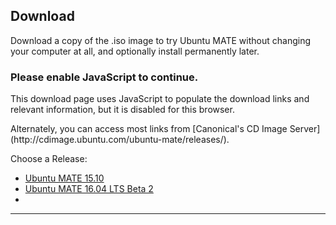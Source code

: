 <!--
.. title: Download Ubuntu MATE
.. slug: download
.. date: 2016-04-04 10:00:00 UTC
.. tags: Ubuntu,MATE,download
.. link:
.. description: Download Ubuntu MATE
.. type: text
.. author: Luke Horwell
-->

## Download
Download a copy of the .iso image to try Ubuntu MATE without changing your
computer at all, and optionally install permanently later.

<noscript>
  <div class="alert alert-danger">
    <h3>Please enable JavaScript to continue.</h3>
    <p>This download page uses JavaScript to populate the download links
    and relevant information, but it is disabled for this browser.</p>
    <p>Alternately, you can access most links from
    [Canonical's CD Image Server](http://cdimage.ubuntu.com/ubuntu-mate/releases/).</p>
  </div>
</noscript>

<div id="release-list">
  <p>Choose a Release:</p>
  <ul id="release" class="nav nav-pills" role="tablist">
    <li id="wily" role="presentation"><a href="#wily" aria-controls="home" role="tab" data-toggle="tab">Ubuntu MATE 15.10</a></li>
    <li id="xenial" role="presentation"><a href="#xenial" aria-controls="profile" role="tab" data-toggle="tab">Ubuntu MATE 16.04 LTS Beta 2</a></li>
    <li id="version-C" role="presentation"><a style="display:none" aria-controls="home" role="tab" data-toggle="tab">version-C-FRIENDLY-NAME</a></li>
  </ul>
  <hr>
</div>

<div id="arch-list" hidden>
  <p>Choose your architecture:</p>
  <ul id="arch" class="nav nav-pills" role="tablist">
    <li id="amd64" role="presentation"><a href="#amd64" role="tab" data-toggle="tab">64-bit PC/Mac</a></li>
    <li id="i386" role="presentation"><a href="#i386" role="tab" data-toggle="tab">32-bit PC/Mac</a></li>
    <li id="powerpc" role="presentation"><a href="#powerpc" role="tab" data-toggle="tab">PowerPC/Mac</a></li>
    <li id="armhf" role="presentation"><a href="#armhf" role="tab" data-toggle="tab">Raspberry Pi</a></li>
    <li id="arch-help-tab" role="presentation" style="display:none;"><a href="#arch-help" role="tab" data-toggle="tab"><span class="fa fa-question-circle"></span> Which one?</a></li>
  </ul>

  <div id="arch-help">
    <br>
    <div class="col-md-3">
      <div class="well">
        <h4>64-bit PC/Mac (amd64)</h4>
        Ideal for computers with:
        <ul>
          <li>More than 3 GB of RAM.</li>
          <li>64-bit capable Intel and AMD processors</li>
          <li>UEFI PCs booting in CSM mode.</li>
          <li>Modern Intel-based Apple Macs</li>
        </ul>
      </div>
    </div>
    <div class="col-md-3">
      <div class="well">
        <h4>32-bit PC/Mac (i386)</h4>
        Ideal for computers with:
        <ul>
          <li>Less than 2 GB of RAM.</li>
          <li>Intel and AMD processors.</li>
          <li>Ageing PCs with low-RAM resources.</li>
          <li>Older Intel-based Apple Macintosh systems.</li>
        </ul>
        <a href=""></a>
      </div>
    </div>
    <div class="col-md-3">
      <div class="well">
        <h4>PowerPC / Mac</h4>
        Designed for old generation PowerPC-based hardware, like:
        <ul>
          <li>Apple Macintosh G3, G4 and G5</li>
          <li>iBooks and PowerBooks</li>
          <li>IBM OpenPower 7xx Machines</li>
        </ul>
      </div>
    </div>
    <div class="col-md-3">
      <div class="well">
        <h4>Raspberry Pi (armhf)</h4>
        Works on models that have the aarch32 (ARMv7) architecture.
        <ul>
          <li>Raspberry Pi 2</li>
          <li>Raspberry Pi 3</li>
        </ul>
      </div>
    </div>
  </div>
  <hr>
</div>
<div id="download-links" class="row" hidden>
  <div id="release-notes" class="row">
    <div class="col-xs-3">
      <div class="text-center">
        <br>
        <img src="/favicon-144.png" alt="Ubuntu MATE">
      </div>
    </div>
    <div class="col-xs-9">
      <h3>Release Notes</h3>
      <p>See what's new and any other important information for this release.</p>
      <div id="LTS" class="alert alert-success LTS-CODENAMES">
        <p>
          <b>This release has Long Term Support (LTS)</b><br>
          Recommended if you desire a stable system. Support ends on <b>LTS_END_DATE</b>.
        </p>
      </div>
      <p><a class="rpi" href="/raspberry-pi/"><img src="/images/logos/raspberry-pi.png" width="16px" height="16px"> Learn More</a></p>
      <p><a class="rpi" href="/raspberry-pi-change-log/"><img src="/images/logos/raspberry-pi.png" width="16px" height="16px"> What's New?</a></p>
      <p><a class="wily" href="/blog/ubuntu-mate-wily-final-release/"><span class="fa fa-file"></span> Release Announcement</a></p>
      <p><a class="xenial" href="https://ubuntu-mate.org/blog/ubuntu-mate-xenial-beta2/"><span class="fa fa-file"></span> Release Announcement</a></p>
      <p><a class="version-C" href="version-C-RELEASE-URL"><span class="fa fa-file"></span> Release Announcement</a></p>
      <div id="wily-WARNING" hidden>
        <h3><b><span class="fa fa-warning"></span> wily-WARNING-HEADER</b></h3>
        <p>wily-WARNING-TEXT</p>
      </div>
      <div id="xenial-WARNING" hidden>
        <h3><b><span class="fa fa-warning"></span> xenial-WARNING-HEADER</b></h3>
        <p>xenial-WARNING-TEXT</p>
      </div>
      <div id="version-C-WARNING" hidden>
        <h3><b><span class="fa fa-warning"></span> version-C-WARNING-HEADER</b></h3>
        <p>version-C-WARNING-TEXT</p>
      </div>
    </div>
  </div>
  <hr>
  <div id="bittorrent" class="row">
    <div class="col-xs-3">
      <div class="text-center">
        <br>
        <img src="../assets/img/misc/torrent.png" alt="BitTorrent">
      </div>
    </div>
    <div class="col-xs-9">
      <h3>Via Torrent</h3>
      <p>If you can spare the bytes, a torrent is the recommended method to download Ubuntu MATE.</p>
      <p>
        <a class="wily-i386" href="http://cdimage.ubuntu.com/ubuntu-mate/releases/15.10/release/ubuntu-mate-15.10-desktop-i386.iso.torrent"><span class="fa fa-download"></span> ubuntu-mate-15.10-desktop-i386.iso.torrent</a>
        <a class="wily-amd64" href="http://cdimage.ubuntu.com/ubuntu-mate/releases/15.10/release/ubuntu-mate-15.10-desktop-amd64.iso.torrent"><span class="fa fa-download"></span> ubuntu-mate-15.10-desktop-amd64.iso.torrent</a>
        <a class="wily-powerpc" href="http://cdimage.ubuntu.com/ubuntu-mate/releases/15.10/release/ubuntu-mate-15.10-desktop-powerpc.iso.torrent"><span class="fa fa-download"></span> ubuntu-mate-15.10-desktop-powerpc.iso.torrent</a>
        <a class="wily-armhf" href="https://ubuntu-mate.org/raspberry-pi/ubuntu-mate-15.10.3-desktop-armhf-raspberry-pi-2.img.xz.torrent"><span class="fa fa-download"></span> ubuntu-mate-15.10.3-desktop-armhf-raspberry-pi-2.img.xz.torrent</a>
        <a class="xenial-i386" href="http://cdimage.ubuntu.com/ubuntu-mate/releases/16.04/beta-2/ubuntu-mate-16.04-beta2-desktop-i386.iso.torrent"><span class="fa fa-download"></span> ubuntu-mate-16.04-beta2-desktop-i386.iso.torrent</a>
        <a class="xenial-amd64" href="http://cdimage.ubuntu.com/ubuntu-mate/releases/16.04/beta-2/ubuntu-mate-16.04-beta2-desktop-amd64.iso.torrent"><span class="fa fa-download"></span> ubuntu-mate-16.04-beta2-desktop-amd64.iso.torrent</a>
        <a class="xenial-powerpc" href="http://cdimage.ubuntu.com/ubuntu-mate/releases/16.04/beta-2/ubuntu-mate-16.04-beta2-desktop-powerpc.iso.torrent"><span class="fa fa-download"></span> ubuntu-mate-16.04-beta2-desktop-powerpc.iso.torrent</a>
        <a class="xenial-armhf" href="https://ubuntu-mate.org/raspberry-pi/ubuntu-mate-16.04-beta2-desktop-armhf-raspberry-pi.img.xz.torrent"><span class="fa fa-download"></span> ubuntu-mate-16.04-beta2-desktop-armhf-raspberry-pi.img.xz.torrent</a>
        <a class="version-C-i386" href="version-C-TORRENT-URL-i386"><span class="fa fa-download"></span> version-C-TORRENT-NAME-i386</a>
        <a class="version-C-amd64" href="version-C-TORRENT-URL-amd64"><span class="fa fa-download"></span> version-C-TORRENT-NAME-amd64</a>
        <a class="version-C-powerpc" href="version-C-TORRENT-URL-powerpc"><span class="fa fa-download"></span> version-C-TORRENT-NAME-powerpc</a>
        <a class="version-C-armhf" href="version-C-TORRENT-URL-armhf"><span class="fa fa-download"></span> version-C-TORRENT-NAME-armhf</a>
      </p>
      <p>
        <a class="wily-i386" href="magnet:?xt=urn:btih:78eca987c4fa1941c84895740565a8d99ce85e92&dn=ubuntu-mate-15.10-desktop-i386.iso"><span class="fa fa-magnet"> Magnet Link</span></a>
        <a class="wily-amd64" href="magnet:?xt=urn:btih:cd45dbf7e17267362dab3adc76320038abc710b9&dn=ubuntu-mate-15.10-desktop-amd64.iso"><span class="fa fa-magnet"> Magnet Link</span></a>
        <a class="wily-powerpc" href="magnet:?xt=urn:btih:4dba4714d94f7818d9a5d7bca84a754ce11eb53e&dn=ubuntu-mate-15.10-desktop-powerpc.iso"><span class="fa fa-magnet"> Magnet Link</span></a>
        <a class="wily-armhf" href="magnet:?xt=urn:btih:01fa02661144c6a26ff09cb7a9bceb1c48716972&dn=ubuntu-mate-15.10.3-desktop-armhf-raspberry-pi-2.img.xz"><span class="fa fa-magnet"> Magnet Link</span></a>
        <a class="xenial-i386" href="magnet:?xt=urn:btih:0dcf40a0bb69496f0b5cc34f82b3dd5f050fbaa6&dn=ubuntu-mate-16.04-beta2-desktop-i386.iso"><span class="fa fa-magnet"> Magnet Link</span></a>
        <a class="xenial-amd64" href="magnet:?xt=urn:btih:9f37c7735948a466cbe14470d41cb8ddc6b304e6&dn=ubuntu-mate-16.04-beta2-desktop-amd64.iso"><span class="fa fa-magnet"> Magnet Link</span></a>
        <a class="xenial-powerpc" href="magnet:?xt=urn:btih:8780b3cbda2ebfa80fe099672aaaea83944bf46e&dn=ubuntu-mate-16.04-beta2-desktop-powerpc.iso"><span class="fa fa-magnet"> Magnet Link</span></a>
        <a class="xenial-armhf" href="magnet:?xt=urn:btih:b353e8b493750f247f514a4f2708542768eefa20&dn=ubuntu-mate-16.04-beta2-desktop-armhf-raspberry-pi.img.xz"><span class="fa fa-magnet"> Magnet Link</span></a>
        <a class="version-C-i386" href="version-C-MAGNET-URI-i386"><span class="fa fa-magnet"> Magnet Link</span></a>
        <a class="version-C-amd64" href="version-C-MAGNET-URI-amd64"><span class="fa fa-magnet"> Magnet Link</span></a>
        <a class="version-C-powerpc" href="version-C-MAGNET-URI-powerpc"><span class="fa fa-magnet"> Magnet Link</span></a>
        <a class="version-C-armhf" href="version-C-MAGNET-URI-armhf"><span class="fa fa-magnet"> Magnet Link</span></a>
      </p>
    </div>
  </div>
  <hr>
  <div id="direct-download" class="row">
    <div class="col-xs-3">
      <div class="text-center">
        <br>
        <img src="../assets/img/misc/iso-dvd-cd-disc.png" alt="Direct Download">
      </div>
    </div>
    <div class="col-xs-9">
      <h3>Via Direct Download</h3>
      <p>If preferred, you can also download the images over HTTP.</p>
      <p>
        <a class="wily-i386" href="http://cdimage.ubuntu.com/ubuntu-mate/releases/15.10/release/ubuntu-mate-15.10-desktop-i386.iso"><span class="fa fa-download"></span> ubuntu-mate-15.10-desktop-i386.iso</a>
        <a class="xenial-i386" href="http://cdimage.ubuntu.com/ubuntu-mate/releases/16.04/beta-2/ubuntu-mate-16.04-beta2-desktop-i386.iso"><span class="fa fa-download"></span> ubuntu-mate-16.04-beta2-desktop-i386.iso</a>
        <a class="version-C-i386" href="version-C-DIRECT-URL-i386"><span class="fa fa-download"></span> version-C-DIRECT-NAME-i386</a>
        <a class="wily-amd64" href="http://cdimage.ubuntu.com/ubuntu-mate/releases/15.10/release/ubuntu-mate-15.10-desktop-amd64.iso"><span class="fa fa-download"></span> ubuntu-mate-15.10-desktop-amd64.iso</a>
        <a class="xenial-amd64" href="http://cdimage.ubuntu.com/ubuntu-mate/releases/16.04/beta-2/ubuntu-mate-16.04-beta2-desktop-amd64.iso"><span class="fa fa-download"></span> ubuntu-mate-16.04-beta2-desktop-amd64.iso</a>
        <a class="version-C-amd64" href="version-C-DIRECT-URL-amd64"><span class="fa fa-download"></span> version-C-DIRECT-NAME-amd64</a>
        <a class="wily-powerpc" href="http://cdimage.ubuntu.com/ubuntu-mate/releases/15.10/release/ubuntu-mate-15.10-desktop-powerpc.iso"><span class="fa fa-download"></span> ubuntu-mate-15.10-desktop-powerpc.iso</a>
        <a class="xenial-powerpc" href="http://cdimage.ubuntu.com/ubuntu-mate/releases/16.04/beta-2/ubuntu-mate-16.04-beta2-desktop-powerpc.iso"><span class="fa fa-download"></span> ubuntu-mate-16.04-beta2-desktop-powerpc.iso</a>
        <a class="version-C-powerpc" href="version-C-DIRECT-URL-powerpc"><span class="fa fa-download"></span> version-C-DIRECT-NAME-powerpc</a>
        <img class="rpi" src="../images/flags/European-Union-Flag-16.png" width="16px" height="16px"/>
        <a class="wily-armhf" href="https://ubuntu-mate.r.worldssl.net/raspberry-pi/ubuntu-mate-15.10.3-desktop-armhf-raspberry-pi-2.img.xz"> <b>European CDN</b> - ubuntu-mate-15.10.3-desktop-armhf-raspberry-pi-2.img.xz</a>
        <a class="xenial-armhf" href="https://ubuntu-mate.r.worldssl.net/raspberry-pi/ubuntu-mate-16.04-beta2-desktop-armhf-raspberry-pi.img.xz"> <b>European CDN</b> - ubuntu-mate-16.04-beta2-desktop-armhf-raspberry-pi.img.xz</a>
        <a class="version-C-armhf" href="version-C-DIRECT-URL-armhf-eu"> version-C-DIRECT-NAME-armhf-eu</a>
        <br class="rpi">
        <img class="rpi" src="../images/flags/Canada-Flag-16.png" width="16px" height="16px"/>
        <a class="wily-armhf" href="http://can.ubuntu-mate.net/raspberry-pi/ubuntu-mate-15.10.3-desktop-armhf-raspberry-pi-2.img.xz"> <b>Canadian mirror</b> - ubuntu-mate-15.10.3-desktop-armhf-raspberry-pi-2.img.xz</a>
        <a class="xenial-armhf" href="http://can.ubuntu-mate.net/raspberry-pi/ubuntu-mate-16.04-beta2-desktop-armhf-raspberry-pi.img.xz"> <b>Canadian mirror</b> - ubuntu-mate-16.04-beta2-desktop-armhf-raspberry-pi.img.xz</a>
        <a class="version-C-armhf" href="version-C-DIRECT-URL-armhf-ca"> version-C-DIRECT-NAME-armhf-ca</a>
        <br class="rpi">
        <img class="rpi" src="../images/flags/France-Flag-16.png" width="16px" height="16px"/>
        <a class="wily-armhf" href="http://fra.ubuntu-mate.net/raspberry-pi/ubuntu-mate-15.10.3-desktop-armhf-raspberry-pi-2.img.xz"> <b>French mirror</b> - ubuntu-mate-15.10.3-desktop-armhf-raspberry-pi-2.img.xz</a>
        <a class="xenial-armhf" href="http://fra.ubuntu-mate.net/raspberry-pi/ubuntu-mate-16.04-beta2-desktop-armhf-raspberry-pi.img.xz"> <b>French mirror</b> - ubuntu-mate-16.04-beta2-desktop-armhf-raspberry-pi.img.xz</a>
        <a class="version-C-armhf" href="version-C-DIRECT-URL-armhf-fr"> version-C-DIRECT-NAME-armhf-fr</a>
      </p>
      <p>
        <b>SHA256 Checksum:</b>
        <code class="wily-i386">6a5f118dff0539779693a9d0560a503e3e90a7352099a86bf84afcca3c342f95</code>
        <code class="wily-amd64">caf12e840f33eae535332b98d4491ce3f36e2c32cb4196a2e08209f39d626dec</code>
        <code class="wily-powerpc">56fa37086e950a3055e638fdef2fb58de78b45c917bc7adb7e577c602e324463</code>
        <code class="wily-armhf">49ac8dfb73c203fe698a1a3c139b5cbec023c0d567253998e942d1fa236bbb94</code>
        <code class="xenial-i386">8bce1ac40b5d9482b629302234f52ec6e43e2dbc42b1dfa9c6c5f7e23836a8ef</code>
        <code class="xenial-amd64">cd5bd41953d2545efc62ffe52d764070a6d390e4826e60fbe30a8a7e92d52c01</code>
        <code class="xenial-powerpc">958f4dd0b67c87e736747f45188517f20872856487d4e32bcd164e982476df1e</code>
        <code class="xenial-armhf">b803095818c24cd2d81c59f31e27e83d58147dec6ac5169a590f39e3c664855d</code>
        <code class="version-C-i386">version-C-SHA256-i386</code>
        <code class="version-C-amd64">version-C-SHA256-amd64</code>
        <code class="version-C-powerpc">version-C-SHA256-powerpc</code>
        <code class="version-C-armhf">version-C-SHA256-armhf</code>
      </p>
      <p>
        <b>Download Size:</b>
        <span class="wily-i386">1.2 GB</span>
        <span class="wily-amd64">1.2 GB</span>
        <span class="wily-powerpc">1.2 GB</span>
        <span class="wily-armhf">994 MB</span>
        <span class="xenial-i386">1.7 GB</span>
        <span class="xenial-amd64">1.7 GB</span>
        <span class="xenial-powerpc">1.7 GB</span>
        <span class="xenial-armhf">1.1 GB</span>
        <span class="version-C-i386">version-C-SIZE-i386</span>
        <span class="version-C-amd64">version-C-SIZE-amd64</span>
        <span class="version-C-powerpc">version-C-SIZE-powerpc</span>
        <span class="version-C-armhf">version-C-SIZE-armhf</span>
      </p>
      <p><a href="../how-to-verify-downloads"><span class="fa fa-question-circle"></span> How to verify downloads</a></p>
      <div class="rpi">
        <span class="fa fa-heart"></span>
        Many thanks to First Colo for contributing the hosting and bandwidth for the Ubuntu MATE downloads
        for the Raspberry Pi images.
      </div>
    </div>
  </div>
  <hr>
  <div id="download-tips" class="row">
    <div class="col-xs-3">
      <div class="text-center">
        <br>
        <img src="../assets/img/misc/download-tips.png" alt="Download Tip">
      </div>
    </div>
    <div class="col-xs-9">
      <h3>Download Tip</h3>
      <p>
        If everyone who downloaded Ubuntu MATE donated $2.50 it would fund the full-time development
        of Ubuntu MATE and MATE Desktop. Please give us a tip and help both projects flourish!
      </p>
      <div class="row">
        <div class="wily-i386 col-xs-3"><form name="single" class="form-horizontal" action="https://www.paypal.com/cgi-bin/webscr" method="post">
<fieldset><button type="submit" class="btn btn-primary">Tip us <b>$2.50</b></button></fieldset>
<input type="hidden" name="cmd" value="_xclick">  <input type="hidden" name="business" value="6282B4CZGVCB6">  <input type="hidden" name="item_name" value="Ubuntu MATE 15.10 for 32-bit machines Download Tip">  <input type="hidden" name="no_shipping" value="1">  <input type="hidden" name="no_note" value="1">  <input type="hidden" name="charset" value="UTF-8">  <input type="hidden" name="amount" value="2.50">  <input type="hidden" name="currency_code" value="USD">  <input type="hidden" name="src" value="1"><input type="hidden" name="sra" value="1">   <input type="hidden" name="return" value="https://ubuntu-mate.org/donation-completed/">   <input type="hidden" name="cancel_return" value="https://ubuntu-mate.org/donation-cancelled/">
</form></div>
<div class="wily-i386 col-xs-3"><form name="single" class="form-horizontal" action="https://www.paypal.com/cgi-bin/webscr" method="post">
<fieldset><button type="submit" class="btn btn-primary">Tip us <b>$5</b></button></fieldset>
<input type="hidden" name="cmd" value="_xclick">  <input type="hidden" name="business" value="6282B4CZGVCB6">  <input type="hidden" name="item_name" value="Ubuntu MATE 15.10 for 32-bit machines Download Tip">  <input type="hidden" name="no_shipping" value="1">  <input type="hidden" name="no_note" value="1">  <input type="hidden" name="charset" value="UTF-8">  <input type="hidden" name="amount" value="5">  <input type="hidden" name="currency_code" value="USD">  <input type="hidden" name="src" value="1"><input type="hidden" name="sra" value="1">   <input type="hidden" name="return" value="https://ubuntu-mate.org/donation-completed/">   <input type="hidden" name="cancel_return" value="https://ubuntu-mate.org/donation-cancelled/">
</form></div>
<div class="wily-i386 col-xs-3"><form name="single" class="form-horizontal" action="https://www.paypal.com/cgi-bin/webscr" method="post">
<fieldset><button type="submit" class="btn btn-primary">Tip us <b>$10</b></button></fieldset>
<input type="hidden" name="cmd" value="_xclick">  <input type="hidden" name="business" value="6282B4CZGVCB6">  <input type="hidden" name="item_name" value="Ubuntu MATE 15.10 for 32-bit machines Download Tip">  <input type="hidden" name="no_shipping" value="1">  <input type="hidden" name="no_note" value="1">  <input type="hidden" name="charset" value="UTF-8">  <input type="hidden" name="amount" value="10">  <input type="hidden" name="currency_code" value="USD">  <input type="hidden" name="src" value="1"><input type="hidden" name="sra" value="1">   <input type="hidden" name="return" value="https://ubuntu-mate.org/donation-completed/">   <input type="hidden" name="cancel_return" value="https://ubuntu-mate.org/donation-cancelled/">
</form></div>
<div class="wily-i386 col-xs-3"><form name="single" class="form-horizontal" action="https://www.paypal.com/cgi-bin/webscr" method="post">
<fieldset><button type="submit" class="btn btn-primary">Tip us <b>$20</b></button></fieldset>
<input type="hidden" name="cmd" value="_xclick">  <input type="hidden" name="business" value="6282B4CZGVCB6">  <input type="hidden" name="item_name" value="Ubuntu MATE 15.10 for 32-bit machines Download Tip">  <input type="hidden" name="no_shipping" value="1">  <input type="hidden" name="no_note" value="1">  <input type="hidden" name="charset" value="UTF-8">  <input type="hidden" name="amount" value="20">  <input type="hidden" name="currency_code" value="USD">  <input type="hidden" name="src" value="1"><input type="hidden" name="sra" value="1">   <input type="hidden" name="return" value="https://ubuntu-mate.org/donation-completed/">   <input type="hidden" name="cancel_return" value="https://ubuntu-mate.org/donation-cancelled/">
</form></div>
<div class="wily-amd64 col-xs-3"><form name="single" class="form-horizontal" action="https://www.paypal.com/cgi-bin/webscr" method="post">
<fieldset><button type="submit" class="btn btn-primary">Tip us <b>$2.50</b></button></fieldset>
<input type="hidden" name="cmd" value="_xclick">  <input type="hidden" name="business" value="6282B4CZGVCB6">  <input type="hidden" name="item_name" value="Ubuntu MATE 15.10 for 64-bit machines Download Tip">  <input type="hidden" name="no_shipping" value="1">  <input type="hidden" name="no_note" value="1">  <input type="hidden" name="charset" value="UTF-8">  <input type="hidden" name="amount" value="2.50">  <input type="hidden" name="currency_code" value="USD">  <input type="hidden" name="src" value="1"><input type="hidden" name="sra" value="1">   <input type="hidden" name="return" value="https://ubuntu-mate.org/donation-completed/">   <input type="hidden" name="cancel_return" value="https://ubuntu-mate.org/donation-cancelled/">
</form></div>
<div class="wily-amd64 col-xs-3"><form name="single" class="form-horizontal" action="https://www.paypal.com/cgi-bin/webscr" method="post">
<fieldset><button type="submit" class="btn btn-primary">Tip us <b>$5</b></button></fieldset>
<input type="hidden" name="cmd" value="_xclick">  <input type="hidden" name="business" value="6282B4CZGVCB6">  <input type="hidden" name="item_name" value="Ubuntu MATE 15.10 for 64-bit machines Download Tip">  <input type="hidden" name="no_shipping" value="1">  <input type="hidden" name="no_note" value="1">  <input type="hidden" name="charset" value="UTF-8">  <input type="hidden" name="amount" value="5">  <input type="hidden" name="currency_code" value="USD">  <input type="hidden" name="src" value="1"><input type="hidden" name="sra" value="1">   <input type="hidden" name="return" value="https://ubuntu-mate.org/donation-completed/">   <input type="hidden" name="cancel_return" value="https://ubuntu-mate.org/donation-cancelled/">
</form></div>
<div class="wily-amd64 col-xs-3"><form name="single" class="form-horizontal" action="https://www.paypal.com/cgi-bin/webscr" method="post">
<fieldset><button type="submit" class="btn btn-primary">Tip us <b>$10</b></button></fieldset>
<input type="hidden" name="cmd" value="_xclick">  <input type="hidden" name="business" value="6282B4CZGVCB6">  <input type="hidden" name="item_name" value="Ubuntu MATE 15.10 for 64-bit machines Download Tip">  <input type="hidden" name="no_shipping" value="1">  <input type="hidden" name="no_note" value="1">  <input type="hidden" name="charset" value="UTF-8">  <input type="hidden" name="amount" value="10">  <input type="hidden" name="currency_code" value="USD">  <input type="hidden" name="src" value="1"><input type="hidden" name="sra" value="1">   <input type="hidden" name="return" value="https://ubuntu-mate.org/donation-completed/">   <input type="hidden" name="cancel_return" value="https://ubuntu-mate.org/donation-cancelled/">
</form></div>
<div class="wily-amd64 col-xs-3"><form name="single" class="form-horizontal" action="https://www.paypal.com/cgi-bin/webscr" method="post">
<fieldset><button type="submit" class="btn btn-primary">Tip us <b>$20</b></button></fieldset>
<input type="hidden" name="cmd" value="_xclick">  <input type="hidden" name="business" value="6282B4CZGVCB6">  <input type="hidden" name="item_name" value="Ubuntu MATE 15.10 for 64-bit machines Download Tip">  <input type="hidden" name="no_shipping" value="1">  <input type="hidden" name="no_note" value="1">  <input type="hidden" name="charset" value="UTF-8">  <input type="hidden" name="amount" value="20">  <input type="hidden" name="currency_code" value="USD">  <input type="hidden" name="src" value="1"><input type="hidden" name="sra" value="1">   <input type="hidden" name="return" value="https://ubuntu-mate.org/donation-completed/">   <input type="hidden" name="cancel_return" value="https://ubuntu-mate.org/donation-cancelled/">
</form></div>
<div class="wily-powerpc col-xs-3"><form name="single" class="form-horizontal" action="https://www.paypal.com/cgi-bin/webscr" method="post">
<fieldset><button type="submit" class="btn btn-primary">Tip us <b>$2.50</b></button></fieldset>
<input type="hidden" name="cmd" value="_xclick">  <input type="hidden" name="business" value="6282B4CZGVCB6">  <input type="hidden" name="item_name" value="Ubuntu MATE 15.10 for PowerPC Download Tip">  <input type="hidden" name="no_shipping" value="1">  <input type="hidden" name="no_note" value="1">  <input type="hidden" name="charset" value="UTF-8">  <input type="hidden" name="amount" value="2.50">  <input type="hidden" name="currency_code" value="USD">  <input type="hidden" name="src" value="1"><input type="hidden" name="sra" value="1">   <input type="hidden" name="return" value="https://ubuntu-mate.org/donation-completed/">   <input type="hidden" name="cancel_return" value="https://ubuntu-mate.org/donation-cancelled/">
</form></div>
<div class="wily-powerpc col-xs-3"><form name="single" class="form-horizontal" action="https://www.paypal.com/cgi-bin/webscr" method="post">
<fieldset><button type="submit" class="btn btn-primary">Tip us <b>$5</b></button></fieldset>
<input type="hidden" name="cmd" value="_xclick">  <input type="hidden" name="business" value="6282B4CZGVCB6">  <input type="hidden" name="item_name" value="Ubuntu MATE 15.10 for PowerPC Download Tip">  <input type="hidden" name="no_shipping" value="1">  <input type="hidden" name="no_note" value="1">  <input type="hidden" name="charset" value="UTF-8">  <input type="hidden" name="amount" value="5">  <input type="hidden" name="currency_code" value="USD">  <input type="hidden" name="src" value="1"><input type="hidden" name="sra" value="1">   <input type="hidden" name="return" value="https://ubuntu-mate.org/donation-completed/">   <input type="hidden" name="cancel_return" value="https://ubuntu-mate.org/donation-cancelled/">
</form></div>
<div class="wily-powerpc col-xs-3"><form name="single" class="form-horizontal" action="https://www.paypal.com/cgi-bin/webscr" method="post">
<fieldset><button type="submit" class="btn btn-primary">Tip us <b>$10</b></button></fieldset>
<input type="hidden" name="cmd" value="_xclick">  <input type="hidden" name="business" value="6282B4CZGVCB6">  <input type="hidden" name="item_name" value="Ubuntu MATE 15.10 for PowerPC Download Tip">  <input type="hidden" name="no_shipping" value="1">  <input type="hidden" name="no_note" value="1">  <input type="hidden" name="charset" value="UTF-8">  <input type="hidden" name="amount" value="10">  <input type="hidden" name="currency_code" value="USD">  <input type="hidden" name="src" value="1"><input type="hidden" name="sra" value="1">   <input type="hidden" name="return" value="https://ubuntu-mate.org/donation-completed/">   <input type="hidden" name="cancel_return" value="https://ubuntu-mate.org/donation-cancelled/">
</form></div>
<div class="wily-powerpc col-xs-3"><form name="single" class="form-horizontal" action="https://www.paypal.com/cgi-bin/webscr" method="post">
<fieldset><button type="submit" class="btn btn-primary">Tip us <b>$20</b></button></fieldset>
<input type="hidden" name="cmd" value="_xclick">  <input type="hidden" name="business" value="6282B4CZGVCB6">  <input type="hidden" name="item_name" value="Ubuntu MATE 15.10 for PowerPC Download Tip">  <input type="hidden" name="no_shipping" value="1">  <input type="hidden" name="no_note" value="1">  <input type="hidden" name="charset" value="UTF-8">  <input type="hidden" name="amount" value="20">  <input type="hidden" name="currency_code" value="USD">  <input type="hidden" name="src" value="1"><input type="hidden" name="sra" value="1">   <input type="hidden" name="return" value="https://ubuntu-mate.org/donation-completed/">   <input type="hidden" name="cancel_return" value="https://ubuntu-mate.org/donation-cancelled/">
</form></div>
<div class="wily-armhf col-xs-3"><form name="single" class="form-horizontal" action="https://www.paypal.com/cgi-bin/webscr" method="post">
<fieldset><button type="submit" class="btn btn-primary">Tip us <b>$2.50</b></button></fieldset>
<input type="hidden" name="cmd" value="_xclick">  <input type="hidden" name="business" value="6282B4CZGVCB6">  <input type="hidden" name="item_name" value="Ubuntu MATE 15.10 for Raspberry Pi 2 and 3 Download Tip">  <input type="hidden" name="no_shipping" value="1">  <input type="hidden" name="no_note" value="1">  <input type="hidden" name="charset" value="UTF-8">  <input type="hidden" name="amount" value="2.50">  <input type="hidden" name="currency_code" value="USD">  <input type="hidden" name="src" value="1"><input type="hidden" name="sra" value="1">   <input type="hidden" name="return" value="https://ubuntu-mate.org/donation-completed/">   <input type="hidden" name="cancel_return" value="https://ubuntu-mate.org/donation-cancelled/">
</form></div>
<div class="wily-armhf col-xs-3"><form name="single" class="form-horizontal" action="https://www.paypal.com/cgi-bin/webscr" method="post">
<fieldset><button type="submit" class="btn btn-primary">Tip us <b>$5</b></button></fieldset>
<input type="hidden" name="cmd" value="_xclick">  <input type="hidden" name="business" value="6282B4CZGVCB6">  <input type="hidden" name="item_name" value="Ubuntu MATE 15.10 for Raspberry Pi 2 and 3 Download Tip">  <input type="hidden" name="no_shipping" value="1">  <input type="hidden" name="no_note" value="1">  <input type="hidden" name="charset" value="UTF-8">  <input type="hidden" name="amount" value="5">  <input type="hidden" name="currency_code" value="USD">  <input type="hidden" name="src" value="1"><input type="hidden" name="sra" value="1">   <input type="hidden" name="return" value="https://ubuntu-mate.org/donation-completed/">   <input type="hidden" name="cancel_return" value="https://ubuntu-mate.org/donation-cancelled/">
</form></div>
<div class="wily-armhf col-xs-3"><form name="single" class="form-horizontal" action="https://www.paypal.com/cgi-bin/webscr" method="post">
<fieldset><button type="submit" class="btn btn-primary">Tip us <b>$10</b></button></fieldset>
<input type="hidden" name="cmd" value="_xclick">  <input type="hidden" name="business" value="6282B4CZGVCB6">  <input type="hidden" name="item_name" value="Ubuntu MATE 15.10 for Raspberry Pi 2 and 3 Download Tip">  <input type="hidden" name="no_shipping" value="1">  <input type="hidden" name="no_note" value="1">  <input type="hidden" name="charset" value="UTF-8">  <input type="hidden" name="amount" value="10">  <input type="hidden" name="currency_code" value="USD">  <input type="hidden" name="src" value="1"><input type="hidden" name="sra" value="1">   <input type="hidden" name="return" value="https://ubuntu-mate.org/donation-completed/">   <input type="hidden" name="cancel_return" value="https://ubuntu-mate.org/donation-cancelled/">
</form></div>
<div class="wily-armhf col-xs-3"><form name="single" class="form-horizontal" action="https://www.paypal.com/cgi-bin/webscr" method="post">
<fieldset><button type="submit" class="btn btn-primary">Tip us <b>$20</b></button></fieldset>
<input type="hidden" name="cmd" value="_xclick">  <input type="hidden" name="business" value="6282B4CZGVCB6">  <input type="hidden" name="item_name" value="Ubuntu MATE 15.10 for Raspberry Pi 2 and 3 Download Tip">  <input type="hidden" name="no_shipping" value="1">  <input type="hidden" name="no_note" value="1">  <input type="hidden" name="charset" value="UTF-8">  <input type="hidden" name="amount" value="20">  <input type="hidden" name="currency_code" value="USD">  <input type="hidden" name="src" value="1"><input type="hidden" name="sra" value="1">   <input type="hidden" name="return" value="https://ubuntu-mate.org/donation-completed/">   <input type="hidden" name="cancel_return" value="https://ubuntu-mate.org/donation-cancelled/">
</form></div>
<div class="xenial-i386 col-xs-3"><form name="single" class="form-horizontal" action="https://www.paypal.com/cgi-bin/webscr" method="post">
<fieldset><button type="submit" class="btn btn-primary">Tip us <b>$2.50</b></button></fieldset>
<input type="hidden" name="cmd" value="_xclick">  <input type="hidden" name="business" value="6282B4CZGVCB6">  <input type="hidden" name="item_name" value="Ubuntu MATE 16.04 for 32-bit machines Download Tip">  <input type="hidden" name="no_shipping" value="1">  <input type="hidden" name="no_note" value="1">  <input type="hidden" name="charset" value="UTF-8">  <input type="hidden" name="amount" value="2.50">  <input type="hidden" name="currency_code" value="USD">  <input type="hidden" name="src" value="1"><input type="hidden" name="sra" value="1">   <input type="hidden" name="return" value="https://ubuntu-mate.org/donation-completed/">   <input type="hidden" name="cancel_return" value="https://ubuntu-mate.org/donation-cancelled/">
</form></div>
<div class="xenial-i386 col-xs-3"><form name="single" class="form-horizontal" action="https://www.paypal.com/cgi-bin/webscr" method="post">
<fieldset><button type="submit" class="btn btn-primary">Tip us <b>$5</b></button></fieldset>
<input type="hidden" name="cmd" value="_xclick">  <input type="hidden" name="business" value="6282B4CZGVCB6">  <input type="hidden" name="item_name" value="Ubuntu MATE 16.04 for 32-bit machines Download Tip">  <input type="hidden" name="no_shipping" value="1">  <input type="hidden" name="no_note" value="1">  <input type="hidden" name="charset" value="UTF-8">  <input type="hidden" name="amount" value="5">  <input type="hidden" name="currency_code" value="USD">  <input type="hidden" name="src" value="1"><input type="hidden" name="sra" value="1">   <input type="hidden" name="return" value="https://ubuntu-mate.org/donation-completed/">   <input type="hidden" name="cancel_return" value="https://ubuntu-mate.org/donation-cancelled/">
</form></div>
<div class="xenial-i386 col-xs-3"><form name="single" class="form-horizontal" action="https://www.paypal.com/cgi-bin/webscr" method="post">
<fieldset><button type="submit" class="btn btn-primary">Tip us <b>$10</b></button></fieldset>
<input type="hidden" name="cmd" value="_xclick">  <input type="hidden" name="business" value="6282B4CZGVCB6">  <input type="hidden" name="item_name" value="Ubuntu MATE 16.04 for 32-bit machines Download Tip">  <input type="hidden" name="no_shipping" value="1">  <input type="hidden" name="no_note" value="1">  <input type="hidden" name="charset" value="UTF-8">  <input type="hidden" name="amount" value="10">  <input type="hidden" name="currency_code" value="USD">  <input type="hidden" name="src" value="1"><input type="hidden" name="sra" value="1">   <input type="hidden" name="return" value="https://ubuntu-mate.org/donation-completed/">   <input type="hidden" name="cancel_return" value="https://ubuntu-mate.org/donation-cancelled/">
</form></div>
<div class="xenial-i386 col-xs-3"><form name="single" class="form-horizontal" action="https://www.paypal.com/cgi-bin/webscr" method="post">
<fieldset><button type="submit" class="btn btn-primary">Tip us <b>$20</b></button></fieldset>
<input type="hidden" name="cmd" value="_xclick">  <input type="hidden" name="business" value="6282B4CZGVCB6">  <input type="hidden" name="item_name" value="Ubuntu MATE 16.04 for 32-bit machines Download Tip">  <input type="hidden" name="no_shipping" value="1">  <input type="hidden" name="no_note" value="1">  <input type="hidden" name="charset" value="UTF-8">  <input type="hidden" name="amount" value="20">  <input type="hidden" name="currency_code" value="USD">  <input type="hidden" name="src" value="1"><input type="hidden" name="sra" value="1">   <input type="hidden" name="return" value="https://ubuntu-mate.org/donation-completed/">   <input type="hidden" name="cancel_return" value="https://ubuntu-mate.org/donation-cancelled/">
</form></div>
<div class="xenial-amd64 col-xs-3"><form name="single" class="form-horizontal" action="https://www.paypal.com/cgi-bin/webscr" method="post">
<fieldset><button type="submit" class="btn btn-primary">Tip us <b>$2.50</b></button></fieldset>
<input type="hidden" name="cmd" value="_xclick">  <input type="hidden" name="business" value="6282B4CZGVCB6">  <input type="hidden" name="item_name" value="Ubuntu MATE 16.04 for 64-bit machines Download Tip">  <input type="hidden" name="no_shipping" value="1">  <input type="hidden" name="no_note" value="1">  <input type="hidden" name="charset" value="UTF-8">  <input type="hidden" name="amount" value="2.50">  <input type="hidden" name="currency_code" value="USD">  <input type="hidden" name="src" value="1"><input type="hidden" name="sra" value="1">   <input type="hidden" name="return" value="https://ubuntu-mate.org/donation-completed/">   <input type="hidden" name="cancel_return" value="https://ubuntu-mate.org/donation-cancelled/">
</form></div>
<div class="xenial-amd64 col-xs-3"><form name="single" class="form-horizontal" action="https://www.paypal.com/cgi-bin/webscr" method="post">
<fieldset><button type="submit" class="btn btn-primary">Tip us <b>$5</b></button></fieldset>
<input type="hidden" name="cmd" value="_xclick">  <input type="hidden" name="business" value="6282B4CZGVCB6">  <input type="hidden" name="item_name" value="Ubuntu MATE 16.04 for 64-bit machines Download Tip">  <input type="hidden" name="no_shipping" value="1">  <input type="hidden" name="no_note" value="1">  <input type="hidden" name="charset" value="UTF-8">  <input type="hidden" name="amount" value="5">  <input type="hidden" name="currency_code" value="USD">  <input type="hidden" name="src" value="1"><input type="hidden" name="sra" value="1">   <input type="hidden" name="return" value="https://ubuntu-mate.org/donation-completed/">   <input type="hidden" name="cancel_return" value="https://ubuntu-mate.org/donation-cancelled/">
</form></div>
<div class="xenial-amd64 col-xs-3"><form name="single" class="form-horizontal" action="https://www.paypal.com/cgi-bin/webscr" method="post">
<fieldset><button type="submit" class="btn btn-primary">Tip us <b>$10</b></button></fieldset>
<input type="hidden" name="cmd" value="_xclick">  <input type="hidden" name="business" value="6282B4CZGVCB6">  <input type="hidden" name="item_name" value="Ubuntu MATE 16.04 for 64-bit machines Download Tip">  <input type="hidden" name="no_shipping" value="1">  <input type="hidden" name="no_note" value="1">  <input type="hidden" name="charset" value="UTF-8">  <input type="hidden" name="amount" value="10">  <input type="hidden" name="currency_code" value="USD">  <input type="hidden" name="src" value="1"><input type="hidden" name="sra" value="1">   <input type="hidden" name="return" value="https://ubuntu-mate.org/donation-completed/">   <input type="hidden" name="cancel_return" value="https://ubuntu-mate.org/donation-cancelled/">
</form></div>
<div class="xenial-amd64 col-xs-3"><form name="single" class="form-horizontal" action="https://www.paypal.com/cgi-bin/webscr" method="post">
<fieldset><button type="submit" class="btn btn-primary">Tip us <b>$20</b></button></fieldset>
<input type="hidden" name="cmd" value="_xclick">  <input type="hidden" name="business" value="6282B4CZGVCB6">  <input type="hidden" name="item_name" value="Ubuntu MATE 16.04 for 64-bit machines Download Tip">  <input type="hidden" name="no_shipping" value="1">  <input type="hidden" name="no_note" value="1">  <input type="hidden" name="charset" value="UTF-8">  <input type="hidden" name="amount" value="20">  <input type="hidden" name="currency_code" value="USD">  <input type="hidden" name="src" value="1"><input type="hidden" name="sra" value="1">   <input type="hidden" name="return" value="https://ubuntu-mate.org/donation-completed/">   <input type="hidden" name="cancel_return" value="https://ubuntu-mate.org/donation-cancelled/">
</form></div>
<div class="xenial-powerpc col-xs-3"><form name="single" class="form-horizontal" action="https://www.paypal.com/cgi-bin/webscr" method="post">
<fieldset><button type="submit" class="btn btn-primary">Tip us <b>$2.50</b></button></fieldset>
<input type="hidden" name="cmd" value="_xclick">  <input type="hidden" name="business" value="6282B4CZGVCB6">  <input type="hidden" name="item_name" value="Ubuntu MATE 16.04 for PowerPC Download Tip">  <input type="hidden" name="no_shipping" value="1">  <input type="hidden" name="no_note" value="1">  <input type="hidden" name="charset" value="UTF-8">  <input type="hidden" name="amount" value="2.50">  <input type="hidden" name="currency_code" value="USD">  <input type="hidden" name="src" value="1"><input type="hidden" name="sra" value="1">   <input type="hidden" name="return" value="https://ubuntu-mate.org/donation-completed/">   <input type="hidden" name="cancel_return" value="https://ubuntu-mate.org/donation-cancelled/">
</form></div>
<div class="xenial-powerpc col-xs-3"><form name="single" class="form-horizontal" action="https://www.paypal.com/cgi-bin/webscr" method="post">
<fieldset><button type="submit" class="btn btn-primary">Tip us <b>$5</b></button></fieldset>
<input type="hidden" name="cmd" value="_xclick">  <input type="hidden" name="business" value="6282B4CZGVCB6">  <input type="hidden" name="item_name" value="Ubuntu MATE 16.04 for PowerPC Download Tip">  <input type="hidden" name="no_shipping" value="1">  <input type="hidden" name="no_note" value="1">  <input type="hidden" name="charset" value="UTF-8">  <input type="hidden" name="amount" value="5">  <input type="hidden" name="currency_code" value="USD">  <input type="hidden" name="src" value="1"><input type="hidden" name="sra" value="1">   <input type="hidden" name="return" value="https://ubuntu-mate.org/donation-completed/">   <input type="hidden" name="cancel_return" value="https://ubuntu-mate.org/donation-cancelled/">
</form></div>
<div class="xenial-powerpc col-xs-3"><form name="single" class="form-horizontal" action="https://www.paypal.com/cgi-bin/webscr" method="post">
<fieldset><button type="submit" class="btn btn-primary">Tip us <b>$10</b></button></fieldset>
<input type="hidden" name="cmd" value="_xclick">  <input type="hidden" name="business" value="6282B4CZGVCB6">  <input type="hidden" name="item_name" value="Ubuntu MATE 16.04 for PowerPC Download Tip">  <input type="hidden" name="no_shipping" value="1">  <input type="hidden" name="no_note" value="1">  <input type="hidden" name="charset" value="UTF-8">  <input type="hidden" name="amount" value="10">  <input type="hidden" name="currency_code" value="USD">  <input type="hidden" name="src" value="1"><input type="hidden" name="sra" value="1">   <input type="hidden" name="return" value="https://ubuntu-mate.org/donation-completed/">   <input type="hidden" name="cancel_return" value="https://ubuntu-mate.org/donation-cancelled/">
</form></div>
<div class="xenial-powerpc col-xs-3"><form name="single" class="form-horizontal" action="https://www.paypal.com/cgi-bin/webscr" method="post">
<fieldset><button type="submit" class="btn btn-primary">Tip us <b>$20</b></button></fieldset>
<input type="hidden" name="cmd" value="_xclick">  <input type="hidden" name="business" value="6282B4CZGVCB6">  <input type="hidden" name="item_name" value="Ubuntu MATE 16.04 for PowerPC Download Tip">  <input type="hidden" name="no_shipping" value="1">  <input type="hidden" name="no_note" value="1">  <input type="hidden" name="charset" value="UTF-8">  <input type="hidden" name="amount" value="20">  <input type="hidden" name="currency_code" value="USD">  <input type="hidden" name="src" value="1"><input type="hidden" name="sra" value="1">   <input type="hidden" name="return" value="https://ubuntu-mate.org/donation-completed/">   <input type="hidden" name="cancel_return" value="https://ubuntu-mate.org/donation-cancelled/">
</form></div>
<div class="xenial-armhf col-xs-3"><form name="single" class="form-horizontal" action="https://www.paypal.com/cgi-bin/webscr" method="post">
<fieldset><button type="submit" class="btn btn-primary">Tip us <b>$2.50</b></button></fieldset>
<input type="hidden" name="cmd" value="_xclick">  <input type="hidden" name="business" value="6282B4CZGVCB6">  <input type="hidden" name="item_name" value="Ubuntu MATE 16.04 for Raspberry Pi 2 and 3 Download Tip">  <input type="hidden" name="no_shipping" value="1">  <input type="hidden" name="no_note" value="1">  <input type="hidden" name="charset" value="UTF-8">  <input type="hidden" name="amount" value="2.50">  <input type="hidden" name="currency_code" value="USD">  <input type="hidden" name="src" value="1"><input type="hidden" name="sra" value="1">   <input type="hidden" name="return" value="https://ubuntu-mate.org/donation-completed/">   <input type="hidden" name="cancel_return" value="https://ubuntu-mate.org/donation-cancelled/">
</form></div>
<div class="xenial-armhf col-xs-3"><form name="single" class="form-horizontal" action="https://www.paypal.com/cgi-bin/webscr" method="post">
<fieldset><button type="submit" class="btn btn-primary">Tip us <b>$5</b></button></fieldset>
<input type="hidden" name="cmd" value="_xclick">  <input type="hidden" name="business" value="6282B4CZGVCB6">  <input type="hidden" name="item_name" value="Ubuntu MATE 16.04 for Raspberry Pi 2 and 3 Download Tip">  <input type="hidden" name="no_shipping" value="1">  <input type="hidden" name="no_note" value="1">  <input type="hidden" name="charset" value="UTF-8">  <input type="hidden" name="amount" value="5">  <input type="hidden" name="currency_code" value="USD">  <input type="hidden" name="src" value="1"><input type="hidden" name="sra" value="1">   <input type="hidden" name="return" value="https://ubuntu-mate.org/donation-completed/">   <input type="hidden" name="cancel_return" value="https://ubuntu-mate.org/donation-cancelled/">
</form></div>
<div class="xenial-armhf col-xs-3"><form name="single" class="form-horizontal" action="https://www.paypal.com/cgi-bin/webscr" method="post">
<fieldset><button type="submit" class="btn btn-primary">Tip us <b>$10</b></button></fieldset>
<input type="hidden" name="cmd" value="_xclick">  <input type="hidden" name="business" value="6282B4CZGVCB6">  <input type="hidden" name="item_name" value="Ubuntu MATE 16.04 for Raspberry Pi 2 and 3 Download Tip">  <input type="hidden" name="no_shipping" value="1">  <input type="hidden" name="no_note" value="1">  <input type="hidden" name="charset" value="UTF-8">  <input type="hidden" name="amount" value="10">  <input type="hidden" name="currency_code" value="USD">  <input type="hidden" name="src" value="1"><input type="hidden" name="sra" value="1">   <input type="hidden" name="return" value="https://ubuntu-mate.org/donation-completed/">   <input type="hidden" name="cancel_return" value="https://ubuntu-mate.org/donation-cancelled/">
</form></div>
<div class="xenial-armhf col-xs-3"><form name="single" class="form-horizontal" action="https://www.paypal.com/cgi-bin/webscr" method="post">
<fieldset><button type="submit" class="btn btn-primary">Tip us <b>$20</b></button></fieldset>
<input type="hidden" name="cmd" value="_xclick">  <input type="hidden" name="business" value="6282B4CZGVCB6">  <input type="hidden" name="item_name" value="Ubuntu MATE 16.04 for Raspberry Pi 2 and 3 Download Tip">  <input type="hidden" name="no_shipping" value="1">  <input type="hidden" name="no_note" value="1">  <input type="hidden" name="charset" value="UTF-8">  <input type="hidden" name="amount" value="20">  <input type="hidden" name="currency_code" value="USD">  <input type="hidden" name="src" value="1"><input type="hidden" name="sra" value="1">   <input type="hidden" name="return" value="https://ubuntu-mate.org/donation-completed/">   <input type="hidden" name="cancel_return" value="https://ubuntu-mate.org/donation-cancelled/">
</form></div>

      </div>
      <p><b>Powered by: </b> <img src="../assets/img/logos/pp-logo-100px.png"/></p>
      <p>
        To donate more or become an Ubuntu MATE patron
        <a href="https://ubuntu-mate.org/donate/">please visit the donate page</a>.
      </p>
    </div>
  </div>
  <hr>
  <div id="sponsor1" class="row">
    <div class="col-xs-3">
      <div class="text-center">
        <br><br>
        <img src="../images/sponsors/osdisc.png" alt="OSDisc.com">
      </div>
    </div>
    <div class="col-xs-9">
      <h3>Purchase DVDs and USBs</h3>
      <h4>OSDisc.com</h4>
      <p>OSDisc.com is a leading source for Linux DVDs and USBs. Purchase ready-to-use bootable
      DVDs and memory sticks that come pre-installed with Ubuntu MATE and have persistent storage.</p>
      <p>
        <a href="https://www.osdisc.com/products/ubuntumate?affiliate=ubuntumate">
          <span class="fa fa-shopping-cart"></span> Purchase
        </a>
      </p>
    </div>
  </div>
  <div id="sponsor2" class="row">
    <div class="col-xs-3">
      <div class="text-center">
        <br>
        <img src="../images/merch/hellotux/flash-drive.png" alt="HelloTux Flash Drive">
      </div>
    </div>
    <div class="col-xs-9">
      <h4>HELLOTUX</h4>
      <p>HELLOTUX sell an Ubuntu MATE branded 8GB Metallic Unibody USB stick that is just 41 mm
      long and less than 5 mm thick. It’s the perfect flash drive for your key ring, always
      with you. HELLOTUX will also help you to upgrade your flash drive to the next version
      of Ubuntu MATE, absolutely free.</p>
      <p>
        <a href="https://www.hellotux.com/ubuntumate1510_flash_drive">
          <span class="fa fa-shopping-cart"></span> Purchase
        </a>
      </p>
    </div>
  </div>
  <div id="mirrors" class="row">
    <div class="col-xs-3">
      <div class="text-center">
        <br>
        <img src="../assets/img/logos/i18n-small.png" alt="Mirrors and Other Options">
      </div>
    </div>
    <div class="col-xs-9">
      <h3>Mirrors and Other Options</h3>
      <p>You might prefer to find a DVD image on a mirror server that is geographically
      close to you in order to achieve a faster download.</p>
      <p>
        <a target="_blank" href="https://launchpad.net/ubuntu/+cdmirrors">
          <span class="fa fa-globe"></span> List Official Mirrors
        </a>
      </p>
      <p>
        <a class="wily" href="http://cdimage.ubuntu.com/ubuntu-mate/releases/15.10/release/" target="_blank"><span class="fa fa-bookmark"></span> Other Downloads</a>
        <a class="xenial" href="http://cdimage.ubuntu.com/ubuntu-mate/releases/16.04/beta-2/" target="_blank"><span class="fa fa-bookmark"></span> Other Downloads</a>
        <a class="version-C" href="version-C-OTHER" target="_blank"><span class="fa fa-bookmark"></span> Other Downloads</a>
      </p>
    </div>
  </div>
  <hr id="mirrors-hr">
  <hr>
  <div id="getting-started" class="row">
    <div class="col-xs-3">
      <div class="text-center">
        <br>
        <img src="../assets/img/misc/getting-started.png" alt="Getting Started Resources">
      </div>
    </div>
    <div class="col-xs-9">
      <h3>Useful Resources</h3>
      <p>The following resources may be useful to get you up and running.</p>
      <p>
        <ul>
          <li><a href="../about/#hardware_requirements">System Requirements</a></li>
          <li><a href="https://help.ubuntu.com/community/BurningIsoHowto">Burning a DVD on Windows, Mac and GNU/Linux</a></li>
          <li><a href="../how-to-create-bootable-usb-drive">Creating a bootable USB on Windows, Mac and GNU/Linux</a></li>
        </ul>
      </p>
      <hr>
      <h4>Getting Involved</h4>
      <p>Stop by to share your experiences, ask questions
      and discuss topics with other users and developers.</p>
      <p><a href="https://ubuntu-mate.community"><span class="fa fa-user"></span> Meet the Community</a></p>
      <hr>
      <h4>Squishing Bugs</h4>
      <p>Found a serious issue? Please report them to Launchpad so we can
      get the relevant developers on the job.</p>
      <p><a href="https://bugs.launchpad.net/ubuntu-mate"><span class="fa fa-bug"></span> View Bug Tracker</a></p>
    </div>
  </div>
  <br>
</div>

<script src="https://code.jquery.com/jquery-1.12.2.min.js"></script>
<script src="https://maxcdn.bootstrapcdn.com/bootstrap/3.3.6/js/bootstrap.3.3.6.min"></script>
<link href="https://maxcdn.bootstrapcdn.com/font-awesome/4.5.0/css/font-awesome.min.css" rel="stylesheet" integrity="sha384-XdYbMnZ/QjLh6iI4ogqCTaIjrFk87ip+ekIjefZch0Y+PvJ8CDYtEs1ipDmPorQ+" crossorigin="anonymous">

<script>

<!-- JQuery -->
if (typeof jQuery == 'undefined') {
document.write(unescape("%3Cscript src='/assets/js/jquery-2.0.0.min.js' type='text/javascript'%3E%3C/script%3E"));
}

<!-- Bootstrap -->
if ( typeof($.fn.modal) === 'undefined') {
document.write('<script src="/assets/js/bootstrap.min.js"><\/script>')
}
$.fn.modal || document.write('<script src="">\x3C/script>')

</script>

<script>
  var version = {v1: "wily", v2: "xenial", v3: "version-C"};
  var arch = {a1: "i386", v2: "amd64", v3: "powerpc", v4: "armhf"};
  // Set defaults
  var show_version = "wily";
  var show_arch = "i386";
  function updatePage() {
    var v1, a1, v2, a2;
    for (v1 in version) {
      v2 = version[v1];
      $('.' + v2).hide();
      for (a1 in arch) {
        a2 = arch[a1];
        $('.' + v2 + '-' + a2).hide();
      }
    }
    $('.' + show_version).show();
    $('.' + show_version + '-' + show_arch).show();
  }
  function showDownloadLinks() {
    $('#arch-help').slideUp();
    $('#arch-help-tab').fadeIn();
    $('#download-links').slideDown();
    $('#mirrors').show();
    $('#mirrors-hr').show();
    $('.rpi').hide();
    $('#LTS').hide();
  }
  function resetPage() {
    $('#arch-list').slideDown();
  }
  // !!! // Hide on page load.
  // V1-Hide
  // V2-Hide
  // V3-Hide
  updatePage();
  // Selecting a distro version
  $( "#wily" ).click(function() {
    show_version = "wily";
    resetPage();
    updatePage();
    //wily-show-LTS
  });
  $( "#xenial" ).click(function() {
    show_version = "xenial";
    resetPage();
    updatePage();
    //xenial-show-LTS
  });
  $( "#version-C" ).click(function() {
    show_version = "version-C";
    resetPage();
    updatePage();
    //version-C-show-LTS
  });
  $( "#arch-help-tab" ).click(function() {
    $('#arch-help').slideDown();
    $('#download-links').slideUp();
  });
  // Selecting a architecture
  $( "#i386" ).click(function() {
    show_arch = "i386";
    showDownloadLinks();
    updatePage();
  });
  $( "#amd64" ).click(function() {
    show_arch = "amd64";
    showDownloadLinks();
    updatePage();
  });
  $( "#powerpc" ).click(function() {
    show_arch = "powerpc";
    showDownloadLinks();
    updatePage();
  });
  $( "#armhf" ).click(function() {
    show_arch = "armhf";
    showDownloadLinks();
    updatePage();
    $('#mirrors').hide();
    $('#mirrors-hr').hide();
    $('.rpi').show();
  });
</script>

